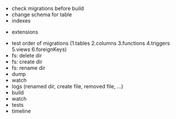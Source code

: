 - check migrations before build
- change schema for table
- indexes
+ extensions
- test order of migrations (1.tables 2.columns 3.functions 4.triggers 5.views 6.foreignKeys)
- fs: delete dir
- fs: create dir
- fs: rename dir
- dump
- watch
- logs (renamed dir, create file, removed file, ...)
- build
- watch
- tests
- timeline